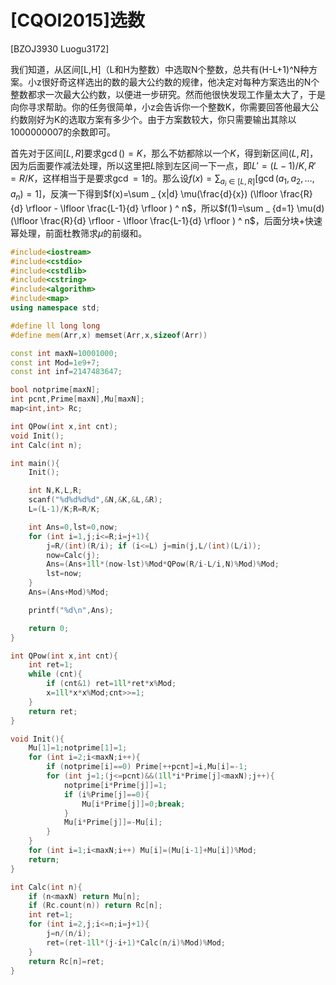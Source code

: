 # [CQOI2015]选数
[BZOJ3930 Luogu3172]

我们知道，从区间[L,H]（L和H为整数）中选取N个整数，总共有(H-L+1)^N种方案。小z很好奇这样选出的数的最大公约数的规律，他决定对每种方案选出的N个整数都求一次最大公约数，以便进一步研究。然而他很快发现工作量太大了，于是向你寻求帮助。你的任务很简单，小z会告诉你一个整数K，你需要回答他最大公约数刚好为K的选取方案有多少个。由于方案数较大，你只需要输出其除以1000000007的余数即可。

首先对于区间$[L,R]$要求$\gcd()=K$，那么不妨都除以一个$K$，得到新区间$(L,R]$，因为后面要作减法处理，所以这里把$L$除到左区间一下一点，即$L'=(L-1)/K,R'=R/K$，这样相当于是要求$\gcd=1$的。那么设$f(x)=\sum _ {a _ i \in [L,R]} [\gcd(a _ 1,a _ 2, \dots ,a _ n )=1]$，反演一下得到$f(x)=\sum _ {x|d} \mu(\frac{d}{x}) (\lfloor \frac{R}{d} \rfloor - \lfloor \frac{L-1}{d} \rfloor ) ^ n$，所以$f(1)=\sum _ {d=1} \mu(d) (\lfloor \frac{R}{d} \rfloor - \lfloor \frac{L-1}{d} \rfloor ) ^ n$，后面分块+快速幂处理，前面杜教筛求$\mu$的前缀和。

```cpp
#include<iostream>
#include<cstdio>
#include<cstdlib>
#include<cstring>
#include<algorithm>
#include<map>
using namespace std;

#define ll long long
#define mem(Arr,x) memset(Arr,x,sizeof(Arr))

const int maxN=10001000;
const int Mod=1e9+7;
const int inf=2147483647;

bool notprime[maxN];
int pcnt,Prime[maxN],Mu[maxN];
map<int,int> Rc;

int QPow(int x,int cnt);
void Init();
int Calc(int n);

int main(){
	Init();

	int N,K,L,R;
	scanf("%d%d%d%d",&N,&K,&L,&R);
	L=(L-1)/K;R=R/K;

	int Ans=0,lst=0,now;
	for (int i=1,j;i<=R;i=j+1){
		j=R/(int)(R/i); if (i<=L) j=min(j,L/(int)(L/i));
		now=Calc(j);
		Ans=(Ans+1ll*(now-lst)%Mod*QPow(R/i-L/i,N)%Mod)%Mod;
		lst=now;
	}
	Ans=(Ans+Mod)%Mod;

	printf("%d\n",Ans);

	return 0;
}

int QPow(int x,int cnt){
	int ret=1;
	while (cnt){
		if (cnt&1) ret=1ll*ret*x%Mod;
		x=1ll*x*x%Mod;cnt>>=1;
	}
	return ret;
}

void Init(){
	Mu[1]=1;notprime[1]=1;
	for (int i=2;i<maxN;i++){
		if (notprime[i]==0) Prime[++pcnt]=i,Mu[i]=-1;
		for (int j=1;(j<=pcnt)&&(1ll*i*Prime[j]<maxN);j++){
			notprime[i*Prime[j]]=1;
			if (i%Prime[j]==0){
				Mu[i*Prime[j]]=0;break;
			}
			Mu[i*Prime[j]]=-Mu[i];
		}
	}
	for (int i=1;i<maxN;i++) Mu[i]=(Mu[i-1]+Mu[i])%Mod;
	return;
}

int Calc(int n){
	if (n<maxN) return Mu[n];
	if (Rc.count(n)) return Rc[n];
	int ret=1;
	for (int i=2,j;i<=n;i=j+1){
		j=n/(n/i);
		ret=(ret-1ll*(j-i+1)*Calc(n/i)%Mod)%Mod;
	}
	return Rc[n]=ret;
}
```